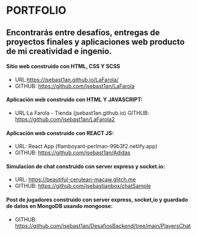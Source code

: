 # PORTFOLIO
## Encontrarás entre desafíos, entregas de proyectos finales y aplicaciones web producto de mi creatividad e ingenio.


#### Sitio web construido con HTML, CSS Y SCSS
- URL:https://jsebast1an.github.io/LaFarola/
- GITHUB: https://github.com/jsebast1an/LaFarola

#### Aplicación web construido con HTML Y JAVASCRIPT:
- URL:La Farola - Tienda (jsebast1an.github.io)
GITHUB: https://github.com/jsebast1an/LaFarola2

#### Aplicación web construido con REACT JS:
- URL: React App (flamboyant-perlman-99b3f2.netlify.app)
- GITHUB: https://github.com/jsebast1an/Adidas

#### Simulacion de chat construido con server express y socket.io:
- URL: https://beautiful-cerulean-macaw.glitch.me
- GITHUB: https://github.com/jsebastianbox/chatSample

#### Post de jugadores construido con server express, socket,io y guardado de datos en MongoDB usando mongoose:
- GITHUB: https://github.com/jsebast1an/DesafiosBackend/tree/main/PlayersChat






